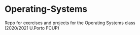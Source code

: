 # Operating-Systems
Repo for exercises and projects for the Operating Systems class (2020/2021 U.Porto FCUP)
